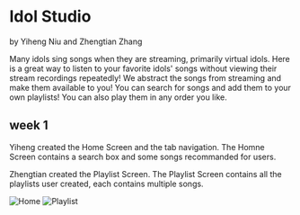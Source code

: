 # Idol Studio

by Yiheng Niu and Zhengtian Zhang

Many idols sing songs when they are streaming, primarily virtual idols. Here is a great way to
listen to your favorite idols' songs without viewing their stream recordings repeatedly! We
abstract the songs from streaming and make them available to you! You can search for
songs and add them to your own playlists! You can also play them in any order you like.

## week 1

Yiheng created the Home Screen and the tab navigation. The Homne Screen contains a search box and some songs recommanded for users.

Zhengtian created the Playlist Screen. The Playlist Screen contains all the playlists user created, each contains multiple songs.

![Home](https://user-images.githubusercontent.com/67746875/203707980-bc4be9b7-2a45-47da-95fa-3fa52de56572.PNG)
![Playlist](https://user-images.githubusercontent.com/67746875/203707992-2517c4cb-c491-4c6b-b940-fb131be6d10a.PNG)